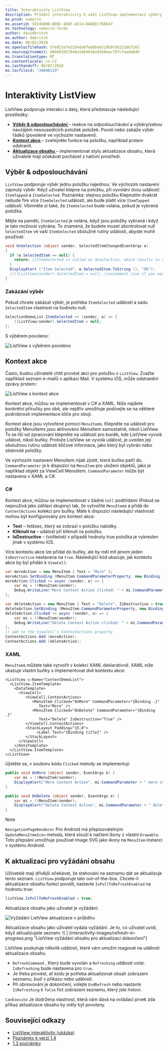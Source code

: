 ```yaml
---
title: Interaktivity ListView
description: Přidání interaktivity k vaší ListView implementací výběry, prstem odstranit a aktualizace obsahu.
ms.prod: xamarin
ms.assetid: CD14EB90-B08C-4E8F-A314-DA0EEC76E647
ms.technology: xamarin-forms
author: davidbritch
ms.author: dabritch
ms.date: 06/01/2018
ms.openlocfilehash: 5fe821e7e5254da8febbbde518b9fd42526bf262
ms.sourcegitcommit: d80d93957040a14b4638a91b0eac797cfaade840
ms.translationtype: MT
ms.contentlocale: cs-CZ
ms.lasthandoff: 06/07/2018
ms.locfileid: "34848119"
---
```

# <a name="listview-interactivity"></a>Interaktivity ListView

ListView podporuje interakci s daty, která představuje následující prostředky:

- [**Výběr & odposlouchávání** ](#selectiontaps) &ndash; reakce na odposlouchávání a výběry/sebou navzájem nesousedících položek položek. Povolí nebo zakáže výběr řádků (povolené ve výchozím nastavení).
- [**Kontext akce** ](#Context_Actions) &ndash; zveřejněte funkce na položku, například prstem odstranit.
- [**Aktualizace obsahu** ](#Pull_to_Refresh) &ndash; implementovat stylu aktualizace obsahu, která uživatelé mají očekávat pocházet z nativní prostředí.

<a name="selectiontaps" />

## <a name="selection--taps"></a>Výběr & odposlouchávání
`ListView` podporuje výběr jednu položku najednou. Ve výchozím nastavení zapnutý výběr. Když uživatel klepne na položku, při vyvolání dvou událostí: `ItemTapped` a `ItemSelected`. Poznámka: stejnou položku Klepnutím dvakrát nebude fire více `ItemSelected` události, ale bude platit více `ItemTapped` události. Všimněte si také, že `ItemSelected` bude volána, pokud je vybraná položka.

Mějte na paměti, `ItemSelected` je volána, když jsou položky vybraná i když je tato možnost vybrána. To znamená, že budete muset zkontrolovat null `SelectedItem` ve vaší `ItemSelected` obslužné rutiny události, abyste mohli používat:

```csharp
void OnSelection (object sender, SelectedItemChangedEventArgs e)
{
  if (e.SelectedItem == null) {
    return; //ItemSelected is called on deselection, which results in SelectedItem being set to null
  }
  DisplayAlert ("Item Selected", e.SelectedItem.ToString (), "Ok");
  //((ListView)sender).SelectedItem = null; //uncomment line if you want to disable the visual selection state.
}
```

### <a name="disabling-selection"></a>Zakázání výběr

Pokud chcete zakázat výběr, je potřeba `ItemSelected` událostí a sadu `SelectedItem` vlastnost na hodnotu null:

```csharp
SelectionDemoList.ItemSelected += (sender, e) => {
    ((ListView)sender).SelectedItem = null;
};
```

S výběrem povoleno:

![](interactivity-images/selection-default.png "ListView s výběrem povoleno")

<a name="Context_Actions" />

## <a name="context-actions"></a>Kontext akce
Často, budou uživatelé chtít provést akci pro položku v `ListView`. Zvažte například seznam e-mailů v aplikaci Mail. V systému iOS, může odstranění zprávy prstem::

![](interactivity-images/context-default.png "ListView s kontext akce")

Kontext akce, můžou se implementovat v C# a XAML. Níže najdete konkrétní příručky pro obě, ale nejdřív umožňuje podívejte se na některé podrobnosti implementace klíče pro obojí.

Kontext akce jsou vytvořené pomocí `MenuItem`s. Klepněte na události pro položky MenuItems jsou aktivováno MenuItem samostatně, nikoli ListView. To se liší od zpracování klepněte na události pro buněk, kde ListView vyvolá událost, nikoli buňky. Protože ListView se vyvolá událost, je uveden její obslužnou rutinu události klíčové informace, jako který byl vybrán nebo stisknuté položky.

Ve výchozím nastavení MenuItem nijak zjistit, která buňka patří do. `CommandParameter` je k dispozici na `MenuItem` pro uložení objektů, jako je například objekt za ViewCell MenuItem. `CommandParameter` může být nastavena v XAML a C#.

### <a name="c"></a>C#  

Kontext akce, můžou se implementovat v žádné `Cell` podtřídami (Pokud se nepoužívá jako záhlaví skupiny) tak, že vytvoříte `MenuItem`s a přidá do `ContextActions` kolekci pro buňky. Máte k dispozici následující vlastnosti mohou být konfigurovány pro kontext akce:

* **Text** &ndash; řetězec, který se zobrazí v položku nabídky.
* **Kliknutí na** &ndash; událost při kliknutí na položku.
* **IsDestructive** &ndash; (volitelné) v případě hodnoty true položka je vykreslen jinak v systému iOS.

Více kontextu akce lze přidat do buňky, ale by měl mít jenom jeden `IsDestructive` nastavena na `true`. Následující kód ukazuje, jak kontextu akce by byl přidán k `ViewCell`:

```csharp
var moreAction = new MenuItem { Text = "More" };
moreAction.SetBinding (MenuItem.CommandParameterProperty, new Binding ("."));
moreAction.Clicked += async (sender, e) => {
    var mi = ((MenuItem)sender);
    Debug.WriteLine("More Context Action clicked: " + mi.CommandParameter);
};

var deleteAction = new MenuItem { Text = "Delete", IsDestructive = true }; // red background
deleteAction.SetBinding (MenuItem.CommandParameterProperty, new Binding ("."));
deleteAction.Clicked += async (sender, e) => {
    var mi = ((MenuItem)sender);
    Debug.WriteLine("Delete Context Action clicked: " + mi.CommandParameter);
};
// add to the ViewCell's ContextActions property
ContextActions.Add (moreAction);
ContextActions.Add (deleteAction);
```

### <a name="xaml"></a>XAML

`MenuItem`s můžete také vytvořit v kolekci XAML deklarativně. XAML níže ukazuje vlastní buňky s implementovat dvě kontextu akce:

```xaml
<ListView x:Name="ContextDemoList">
  <ListView.ItemTemplate>
    <DataTemplate>
      <ViewCell>
         <ViewCell.ContextActions>
            <MenuItem Clicked="OnMore" CommandParameter="{Binding .}"
               Text="More" />
            <MenuItem Clicked="OnDelete" CommandParameter="{Binding .}"
               Text="Delete" IsDestructive="True" />
         </ViewCell.ContextActions>
         <StackLayout Padding="15,0">
              <Label Text="{Binding title}" />
         </StackLayout>
      </ViewCell>
    </DataTemplate>
  </ListView.ItemTemplate>
</ListView>
```

Ujistěte se, v souboru kódu `Clicked` metody se implementují:

```csharp
public void OnMore (object sender, EventArgs e) {
    var mi = ((MenuItem)sender);
    DisplayAlert("More Context Action", mi.CommandParameter + " more context action", "OK");
}

public void OnDelete (object sender, EventArgs e) {
    var mi = ((MenuItem)sender);
    DisplayAlert("Delete Context Action", mi.CommandParameter + " delete context action", "OK");
}
```

> [!NOTE]
> `NavigationPageRenderer` Pro Android má přepisovatelným `UpdateMenuItemIcon` metoda, která slouží k načtení ikony z vlastní `Drawable`. Toto přepsání umožňuje používat Image SVG jako ikony na `MenuItem` instancí v systému Android.

<a name="Pull_to_Refresh" />

## <a name="pull-to-refresh"></a>K aktualizaci pro vyžádání obsahu
Uživatelé mají dřívější očekávat, že stahování na seznamu dat se aktualizuje tento seznam. `ListView` podporuje tato out-of-the-box. Chcete-li aktualizace obsahu funkci povolit, nastavte `IsPullToRefreshEnabled` na hodnotu true:

```csharp
listView.IsPullToRefreshEnabled = true;
```

Aktualizace obsahu jako uživatel je vyžádání:

![](interactivity-images/refresh-start.png "Vyžádání ListView aktualizace v průběhu")

Aktualizace obsahu jako uživatel vydala vyžádání. Je to, co uživatel uvidí, když aktualizujete seznam: ![ ] (interactivity-images/refresh-in-progress.png "ListView vyžádání obsahu pro aktualizaci dokončení")

ListView poskytuje několik událostí, které vám umožní reagovat na události aktualizace obsahu.

-  `RefreshCommand` , Který bude vyvolán a `Refreshing` událostí volat. `IsRefreshing` bude nastavena pro `true`.
-  Je třeba provést, ať kódu je potřeba aktualizovat obsah zobrazení seznamu, buď v příkazu nebo událostí.
-  Při obnovování je dokončení, volejte `EndRefresh` nebo nastavte `IsRefreshing` k `false` říct zobrazení seznamu, který jste hotovi.

`CanExecute` Je dodržena vlastnost, která vám dává na ovládací prvek zda příkaz aktualizace obsahu by měly být povoleny.



## <a name="related-links"></a>Související odkazy

- [ListView interaktivity (ukázka)](https://developer.xamarin.com/samples/xamarin-forms/UserInterface/ListView/interactivity)
- [Poznámky k verzi 1.4](http://forums.xamarin.com/discussion/35451/xamarin-forms-1-4-0-released/)
- [1.3 poznámky](http://forums.xamarin.com/discussion/29934/xamarin-forms-1-3-0-released/)
